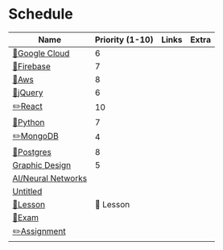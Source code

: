 # Schedule

<table><thead><tr class="header"><th>Name</th><th>Priority (1-10)</th><th>Links</th><th>Extra</th></tr></thead><tbody><tr class="odd"><td><a href="Schedule%20fdf22e9e70fe40c28542ef49b0cd5a8a/Google%20Cloud%201b69ca07b2bc461f82c9866e1b394c78.html"><span class="icon">📒</span>Google Cloud</a></td><td><span class="selected-value select-value-color-purple">6</span></td><td></td><td></td></tr><tr class="even"><td><a href="Schedule%20fdf22e9e70fe40c28542ef49b0cd5a8a/Firebase%20ae1f1563fa524e5184f8f4d43736557d.html"><span class="icon">📒</span>Firebase</a></td><td><span class="selected-value select-value-color-brown">7</span></td><td></td><td></td></tr><tr class="odd"><td><a href="Schedule%20fdf22e9e70fe40c28542ef49b0cd5a8a/Aws%201b4a5408fcf044bd83c0a62ea91c34f1.html"><span class="icon">📒</span>Aws</a></td><td><span class="selected-value select-value-color-gray">8</span></td><td></td><td></td></tr><tr class="even"><td><a href="Schedule%20fdf22e9e70fe40c28542ef49b0cd5a8a/jQuery%20a268e585baf246cdbefa9e73ef37d7c9.html"><span class="icon">📌</span>jQuery</a></td><td><span class="selected-value select-value-color-purple">6</span></td><td></td><td></td></tr><tr class="odd"><td><a href="Schedule%20fdf22e9e70fe40c28542ef49b0cd5a8a/React%20afc457c2caa64eb9a2f5f703f665615f.html"><span class="icon">✏️</span>React</a></td><td><span class="selected-value select-value-color-pink">10</span></td><td></td><td></td></tr><tr class="even"><td><a href="Schedule%20fdf22e9e70fe40c28542ef49b0cd5a8a/Python%206ba74cc54a294f9aa386dffedbde50a0.html"><span class="icon">📌</span>Python</a></td><td><span class="selected-value select-value-color-brown">7</span></td><td></td><td></td></tr><tr class="odd"><td><a href="Schedule%20fdf22e9e70fe40c28542ef49b0cd5a8a/MongoDB%206174eacf4f924cafb2d1bd84766bf9a9.html"><span class="icon">✏️</span>MongoDB</a></td><td><span class="selected-value select-value-color-default">4</span></td><td></td><td></td></tr><tr class="even"><td><a href="Schedule%20fdf22e9e70fe40c28542ef49b0cd5a8a/Postgres%208f4d6e7a89744921bc964b6735fc3ba5.html"><span class="icon">💯</span>Postgres</a></td><td><span class="selected-value select-value-color-gray">8</span></td><td></td><td></td></tr><tr class="odd"><td><a href="Schedule%20fdf22e9e70fe40c28542ef49b0cd5a8a/Graphic%20Design%209c5e3e23d7c649eb8e1684aa58007d23.html">Graphic Design</a></td><td><span class="selected-value select-value-color-orange">5</span></td><td></td><td></td></tr><tr class="even"><td><a href="Schedule%20fdf22e9e70fe40c28542ef49b0cd5a8a/AI%20Neural%20Networks%20591feb89b35c4833ba76f643622e0749.html">AI/Neural Networks</a></td><td></td><td></td><td></td></tr><tr class="odd"><td><a href="Schedule%20fdf22e9e70fe40c28542ef49b0cd5a8a/Untitled%200a7aed5cc90a41d789409bdb2d386852.html">Untitled</a></td><td></td><td></td><td></td></tr><tr class="even"><td><a href="Schedule%20fdf22e9e70fe40c28542ef49b0cd5a8a/Lesson%20d9ecc7a9789c4b3685a7e2ab64e765fc.html"><span class="icon">📒</span>Lesson</a></td><td><span class="selected-value select-value-color-yellow">📒 Lesson</span></td><td></td><td></td></tr><tr class="odd"><td><a href="Schedule%20fdf22e9e70fe40c28542ef49b0cd5a8a/Exam%20ad9dc5c24c134e79aa57c0fb5071d21c.html"><span class="icon">📌</span>Exam</a></td><td></td><td></td><td></td></tr><tr class="even"><td><a href="Schedule%20fdf22e9e70fe40c28542ef49b0cd5a8a/Assignment%20a3d33862b5ce45439f3f8d28fc0caf83.html"><span class="icon">✏️</span>Assignment</a></td><td></td><td></td><td></td></tr></tbody></table>
